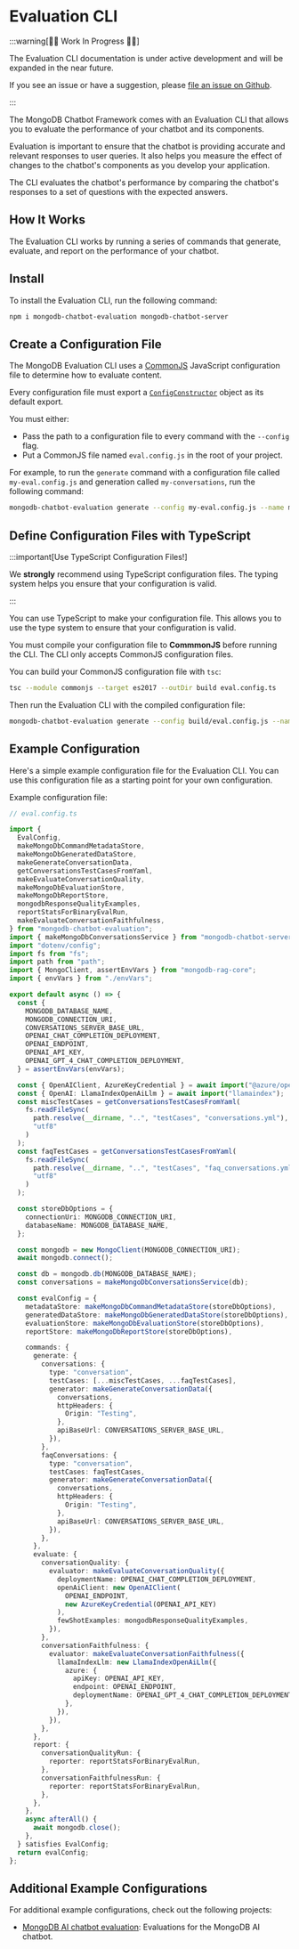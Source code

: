 # Evaluation CLI

:::warning[👷‍♂️ Work In Progress 👷‍♂️]

The Evaluation CLI documentation is under active development
and will be expanded in the near future.

If you see an issue or have a suggestion, please [file an issue on Github](https://github.com/mongodb/chatbot/issues).

:::

The MongoDB Chatbot Framework comes with an Evaluation CLI that allows you
to evaluate the performance of your chatbot and its components.

Evaluation is important to ensure that the chatbot is providing accurate and relevant responses to user queries.
It also helps you measure the effect of changes to the chatbot's components
as you develop your application.

The CLI evaluates the chatbot's performance by comparing the chatbot's responses to a set of questions with the expected answers.

## How It Works

The Evaluation CLI works by running a series of commands that generate, evaluate, and report on the performance of your chatbot.

## Install

To install the Evaluation CLI, run the following command:

```bash
npm i mongodb-chatbot-evaluation mongodb-chatbot-server
```

## Create a Configuration File

The MongoDB Evaluation CLI uses a [CommonJS](https://en.wikipedia.org/wiki/CommonJS)
JavaScript configuration file to determine how to evaluate content.

Every configuration file must export a [`ConfigConstructor`](../reference/eval/modules.md#configconstructor) object as its default export.

You must either:

- Pass the path to a configuration file to every command with the `--config` flag.
- Put a CommonJS file named `eval.config.js` in the root of your project.

For example, to run the `generate` command with a configuration file called `my-eval.config.js` and generation called `my-conversations`, run the following command:

```bash
mongodb-chatbot-evaluation generate --config my-eval.config.js --name my-conversations
```

## Define Configuration Files with TypeScript

:::important[Use TypeScript Configuration Files!]

We **strongly** recommend using TypeScript configuration files.
The typing system helps you ensure that your configuration is valid.

:::

You can use TypeScript to make your configuration file. This allows you to use
the type system to ensure that your configuration is valid.

You must compile your configuration file to **CommmonJS** before running the CLI.
The CLI only accepts CommonJS configuration files.

You can build your CommonJS configuration file with `tsc`:

```bash
tsc --module commonjs --target es2017 --outDir build eval.config.ts
```

Then run the Evaluation CLI with the compiled configuration file:

```bash
mongodb-chatbot-evaluation generate --config build/eval.config.js --name my-conversations
```

## Example Configuration

Here's a simple example configuration file for the Evaluation CLI.
You can use this configuration file as a starting point for your own configuration.

Example configuration file:

```ts
// eval.config.ts

import {
  EvalConfig,
  makeMongoDbCommandMetadataStore,
  makeMongoDbGeneratedDataStore,
  makeGenerateConversationData,
  getConversationsTestCasesFromYaml,
  makeEvaluateConversationQuality,
  makeMongoDbEvaluationStore,
  makeMongoDbReportStore,
  mongodbResponseQualityExamples,
  reportStatsForBinaryEvalRun,
  makeEvaluateConversationFaithfulness,
} from "mongodb-chatbot-evaluation";
import { makeMongoDbConversationsService } from "mongodb-chatbot-server";
import "dotenv/config";
import fs from "fs";
import path from "path";
import { MongoClient, assertEnvVars } from "mongodb-rag-core";
import { envVars } from "./envVars";

export default async () => {
  const {
    MONGODB_DATABASE_NAME,
    MONGODB_CONNECTION_URI,
    CONVERSATIONS_SERVER_BASE_URL,
    OPENAI_CHAT_COMPLETION_DEPLOYMENT,
    OPENAI_ENDPOINT,
    OPENAI_API_KEY,
    OPENAI_GPT_4_CHAT_COMPLETION_DEPLOYMENT,
  } = assertEnvVars(envVars);

  const { OpenAIClient, AzureKeyCredential } = await import("@azure/openai");
  const { OpenAI: LlamaIndexOpenAiLlm } = await import("llamaindex");
  const miscTestCases = getConversationsTestCasesFromYaml(
    fs.readFileSync(
      path.resolve(__dirname, "..", "testCases", "conversations.yml"),
      "utf8"
    )
  );
  const faqTestCases = getConversationsTestCasesFromYaml(
    fs.readFileSync(
      path.resolve(__dirname, "..", "testCases", "faq_conversations.yml"),
      "utf8"
    )
  );

  const storeDbOptions = {
    connectionUri: MONGODB_CONNECTION_URI,
    databaseName: MONGODB_DATABASE_NAME,
  };

  const mongodb = new MongoClient(MONGODB_CONNECTION_URI);
  await mongodb.connect();

  const db = mongodb.db(MONGODB_DATABASE_NAME);
  const conversations = makeMongoDbConversationsService(db);

  const evalConfig = {
    metadataStore: makeMongoDbCommandMetadataStore(storeDbOptions),
    generatedDataStore: makeMongoDbGeneratedDataStore(storeDbOptions),
    evaluationStore: makeMongoDbEvaluationStore(storeDbOptions),
    reportStore: makeMongoDbReportStore(storeDbOptions),

    commands: {
      generate: {
        conversations: {
          type: "conversation",
          testCases: [...miscTestCases, ...faqTestCases],
          generator: makeGenerateConversationData({
            conversations,
            httpHeaders: {
              Origin: "Testing",
            },
            apiBaseUrl: CONVERSATIONS_SERVER_BASE_URL,
          }),
        },
        faqConversations: {
          type: "conversation",
          testCases: faqTestCases,
          generator: makeGenerateConversationData({
            conversations,
            httpHeaders: {
              Origin: "Testing",
            },
            apiBaseUrl: CONVERSATIONS_SERVER_BASE_URL,
          }),
        },
      },
      evaluate: {
        conversationQuality: {
          evaluator: makeEvaluateConversationQuality({
            deploymentName: OPENAI_CHAT_COMPLETION_DEPLOYMENT,
            openAiClient: new OpenAIClient(
              OPENAI_ENDPOINT,
              new AzureKeyCredential(OPENAI_API_KEY)
            ),
            fewShotExamples: mongodbResponseQualityExamples,
          }),
        },
        conversationFaithfulness: {
          evaluator: makeEvaluateConversationFaithfulness({
            llamaIndexLlm: new LlamaIndexOpenAiLlm({
              azure: {
                apiKey: OPENAI_API_KEY,
                endpoint: OPENAI_ENDPOINT,
                deploymentName: OPENAI_GPT_4_CHAT_COMPLETION_DEPLOYMENT,
              },
            }),
          }),
        },
      },
      report: {
        conversationQualityRun: {
          reporter: reportStatsForBinaryEvalRun,
        },
        conversationFaithfulnessRun: {
          reporter: reportStatsForBinaryEvalRun,
        },
      },
    },
    async afterAll() {
      await mongodb.close();
    },
  } satisfies EvalConfig;
  return evalConfig;
};
```

## Additional Example Configurations

For additional example configurations, check out the following projects:

- [MongoDB AI chatbot evaluation](https://github.com/mongodb/chatbot/blob/main/packages/chatbot-eval-mongodb-public/src/eval.config.ts): Evaluations for the MongoDB AI chatbot.
